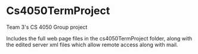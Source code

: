 # Cs4050TermProject
Team 3's CS 4050 Group project

Includes the full web page files in the cs4050TermProject folder, along with the edited server xml files which allow remote access along with mail.
